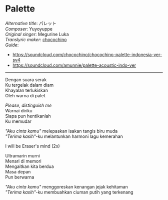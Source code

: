 # Palette
_Alternative title_: パレット  
_Composer_: Yuyoyuppe  
_Original singer_: Megurine Luka  
_Translyric maker_: [chocochino](http://soundcloud.com/chocochino)  
_Guide_:  
- <https://soundcloud.com/chocochino/chocochino-palette-indonesia-ver-sv4>  
- <https://soundcloud.com/amunnie/palette-acoustic-indo-ver>  

---

Dengan suara serak  
Ku tergelak dalam diam  
Khayalan terlukiskan  
Oleh warna di palet  

_Please, distinguish me_  
Warnai diriku  
Siapa pun hentikanlah  
Ku memudar  

_"Aku cinta kamu"_ melepaskan isakan tangis biru muda  
_"Terima kasih"_-ku melantunkan harmoni lagu kemerahan  

I will be Eraser's mind (2x)  

Ultramarin murni  
Menari di memori  
Mengaitkan kita berdua  
Masa depan  
Pun berwarna  

_"Aku cinta kamu"_ menggoreskan kenangan jejak kehitaman  
_"Terima kasih"_-ku membuahkan ciuman putih yang terkenang  